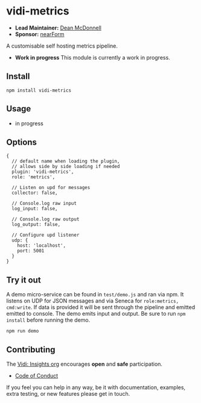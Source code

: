# vidi-metrics

- __Lead Maintainer:__ [Dean McDonnell][Lead]
- __Sponsor:__ [nearForm][Sponsor]

A customisable self hosting metrics pipeline.

- __Work in progress__ This module is currently a work in progress.

## Install

```
npm install vidi-metrics
```

## Usage

- in progress

## Options
```
{
  // default name when loading the plugin,
  // allows side by side loading if needed
  plugin: 'vidi-metrics',
  role: 'metrics',

  // Listen on upd for messages
  collector: false,

  // Console.log raw input
  log_input: false,

  // Console.log raw output
  log_output: false,

  // Configure upd listener
  udp: {
    host: 'localhost',
    port: 5001
  }
}
```

## Try it out
A demo micro-service can be found in `test/demo.js` and ran via npm. It listens on UDP for JSON messages and via Seneca for
`role:metrics, cmd:write`. If data is provided it will be sent through the pipeline and emitted emitted to console. The demo
emits input and output. Be sure to run `npm install` before running the demo.

```
npm run demo
```

## Contributing
The [Vidi: Insights org][Org] encourages __open__ and __safe__ participation.

- [Code of Conduct][CoC]

If you feel you can help in any way, be it with documentation, examples, extra testing, or new features please get in touch.

[Org]: https://github.com/vidi-insights
[CoC]: https://github.com/vidi-insights/org/blob/master/code-of-conduct.md

[Lead]: https://github.com/mcdonnelldean
[Sponsor]: https://nearform.com
